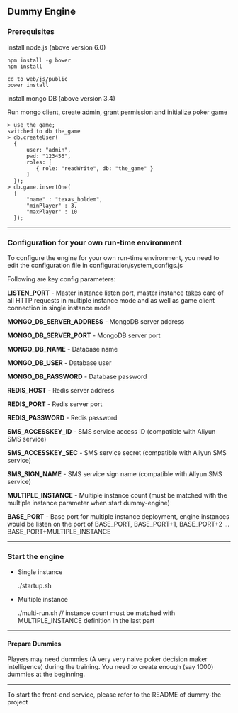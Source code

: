 ## Dummy Engine

### Prerequisites

install node.js (above version 6.0)
    
    npm install -g bower
    npm install
    
    cd to web/js/public
    bower install

install mongo DB (above version 3.4)

Run mongo client, create admin, grant permission and initialize poker game
    
    > use the_game;
    switched to db the_game
    > db.createUser(
      {
          user: "admin",
          pwd: "123456",
          roles: [
             { role: "readWrite", db: "the_game" }
          ]
      });
    > db.game.insertOne(
	  {
	      "name" : "texas_holdem",
	      "minPlayer" : 3,
	      "maxPlayer" : 10
	  });
***
### Configuration for your own run-time environment
To configure the engine for your own run-time environment, you need to edit the configuration file in configuration/system_configs.js

Following are key config parameters:

**LISTEN_PORT** - Master instance listen port, master instance takes care of all HTTP requests in multiple instance mode and as well as game client connection in single instance mode

**MONGO_DB_SERVER_ADDRESS** - MongoDB server address

**MONGO_DB_SERVER_PORT** - MongoDB server port

**MONGO_DB_NAME** - Database name

**MONGO_DB_USER** - Database user

**MONGO_DB_PASSWORD** - Database password

**REDIS_HOST** - Redis server address

**REDIS_PORT** - Redis server port

**REDIS_PASSWORD** - Redis password

**SMS_ACCESSKEY_ID** - SMS service access ID (compatible with Aliyun SMS service)

**SMS_ACCESSKEY_SEC** - SMS service secret (compatible with Aliyun SMS service)

**SMS_SIGN_NAME** - SMS service sign name (compatible with Aliyun SMS service)

**MULTIPLE_INSTANCE** - Multiple instance count (must be matched with the multiple instance parameter when start dummy-engine)

**BASE_PORT** - Base port for multiple instance deployment, engine instances would be listen on the port of BASE_PORT, BASE_PORT+1, BASE_PORT+2 ... BASE_PORT+MULTIPLE_INSTANCE

***

### Start the engine
* Single instance

    ./startup.sh
* Multiple instance

    ./multi-run.sh <instance-count>
    // instance count must be matched with MULTIPLE_INSTANCE definition in the last part

***
#### Prepare Dummies
Players may need dummies (A very very naive poker decision maker intelligence) during the training. You need to create enough (say 1000) dummies at the beginning.
***
To start the front-end service, please refer to the README of dummy-the project



